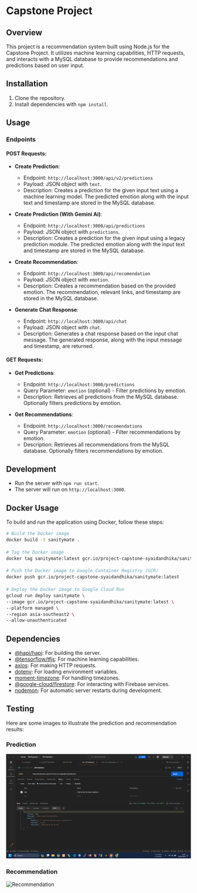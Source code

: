 # Capstone Project

## Overview

This project is a recommendation system built using Node.js for the Capstone Project. It utilizes machine learning capabilities, HTTP requests, and interacts with a MySQL database to provide recommendations and predictions based on user input.

## Installation

1. Clone the repository.
2. Install dependencies with `npm install`.

## Usage

### Endpoints

#### POST Requests:

- **Create Prediction**:

  - Endpoint: `http://localhost:3000/api/v2/predictions`
  - Payload: JSON object with `text`.
  - Description: Creates a prediction for the given input text using a machine learning model. The predicted emotion along with the input text and timestamp are stored in the MySQL database.

- **Create Prediction (With Gemini Ai)**:

  - Endpoint: `http://localhost:3000/api/predictions`
  - Payload: JSON object with `predictions`.
  - Description: Creates a prediction for the given input using a legacy prediction module. The predicted emotion along with the input text and timestamp are stored in the MySQL database.

- **Create Recommendation**:

  - Endpoint: `http://localhost:3000/api/recomendation`
  - Payload: JSON object with `emotion`.
  - Description: Creates a recommendation based on the provided emotion. The recommendation, relevant links, and timestamp are stored in the MySQL database.

- **Generate Chat Response**:
  - Endpoint: `http://localhost:3000/api/chat`
  - Payload: JSON object with `chat`.
  - Description: Generates a chat response based on the input chat message. The generated response, along with the input message and timestamp, are returned.

#### GET Requests:

- **Get Predictions**:

  - Endpoint: `http://localhost:3000/predictions`
  - Query Parameter: `emotion` (optional) - Filter predictions by emotion.
  - Description: Retrieves all predictions from the MySQL database. Optionally filters predictions by emotion.

- **Get Recommendations**:
  - Endpoint: `http://localhost:3000/recomendations`
  - Query Parameter: `emotion` (optional) - Filter recommendations by emotion.
  - Description: Retrieves all recommendations from the MySQL database. Optionally filters recommendations by emotion.

## Development

- Run the server with `npm run start`.
- The server will run on `http://localhost:3000`.

## Docker Usage

To build and run the application using Docker, follow these steps:

```sh
# Build the Docker image
docker build -t sanitymate .

# Tag the Docker image
docker tag sanitymate:latest gcr.io/project-capstone-syaidandhika/sanitymate:latest

# Push the Docker image to Google Container Registry (GCR)
docker push gcr.io/project-capstone-syaidandhika/sanitymate:latest

# Deploy the Docker image to Google Cloud Run
gcloud run deploy sanitymate \
--image gcr.io/project-capstone-syaidandhika/sanitymate:latest \
--platform managed \
--region asia-southeast2 \
--allow-unauthenticated
```

## Dependencies

- [@hapi/hapi](https://www.npmjs.com/package/@hapi/hapi): For building the server.
- [@tensorflow/tfjs](https://www.npmjs.com/package/@tensorflow/tfjs): For machine learning capabilities.
- [axios](https://www.npmjs.com/package/axios): For making HTTP requests.
- [dotenv](https://www.npmjs.com/package/dotenv): For loading environment variables.
- [moment-timezone](https://www.npmjs.com/package/moment-timezone): For handling timezones.
- [@google-cloud/firestore](https://www.npmjs.com/package/@google-cloud/firestore): For interacting with Firebase services.
- [nodemon](https://www.npmjs.com/package/nodemon): For automatic server restarts during development.

## Testing

Here are some images to illustrate the prediction and recommendation results:

### Prediction

![Prediction](img/Prediction.png)

### Recommendation

![Recommendation](img/recommendation.png)
